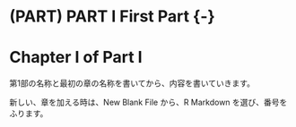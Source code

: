 # (PART) PART I First Part {-}
# Chapter I of Part I

第1部の名称と最初の章の名称を書いてから、内容を書いていきます。

新しい、章を加える時は、New Blank File から、R Markdown を選び、番号をふります。
